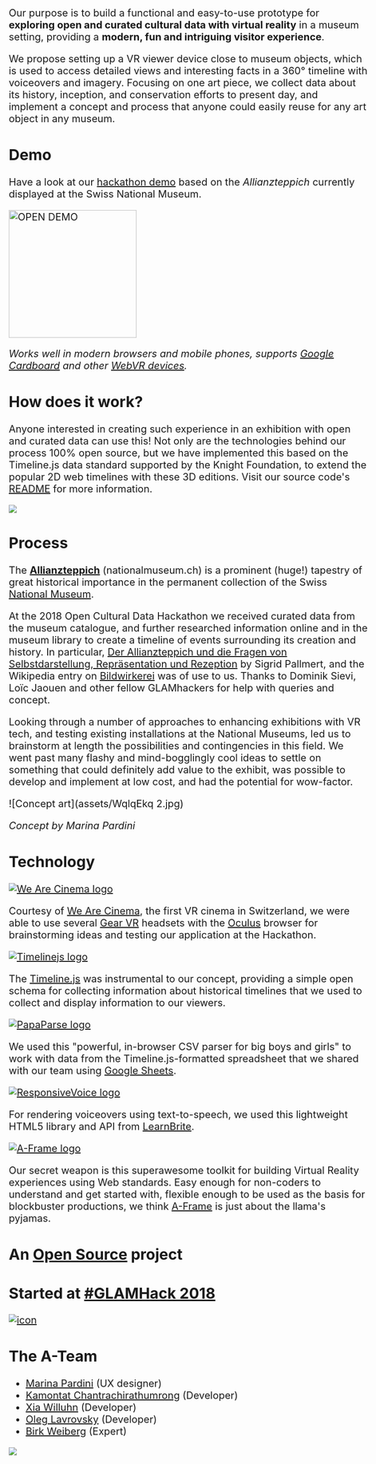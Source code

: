 Our purpose is to build a functional and easy-to-use prototype for **exploring open and curated cultural data with virtual reality** in a museum setting, providing a **modern, fun and intriguing visitor experience**.

We propose setting up a VR viewer device close to museum objects, which is used to access detailed views and interesting facts in a 360° timeline with voiceovers and imagery. Focusing on one art piece, we collect data about its history, inception, and conservation efforts to present day, and implement a concept and process that anyone could easily reuse for any art object in any museum.

## Demo

Have a look at our [hackathon demo](http://schoolofdata.ch/workshops/2018/weartonauts/) based on the *Allianzteppich* currently displayed at the Swiss National Museum.

[<img alt="OPEN DEMO" width="256" src="assets/CardboardDemo.png">](http://schoolofdata.ch/workshops/2018/weartonauts/)

*Works well in modern browsers and mobile phones, supports [Google Cardboard](https://vr.google.com/cardboard/get-cardboard/) and other [WebVR devices](https://webvr.info/).* 

## How does it work?

Anyone interested in creating such experience in an exhibition with open and curated data can use this! Not only are the technologies behind our process 100% open source, but we have implemented this based on the Timeline.js data standard supported by the Knight Foundation, to extend the popular 2D web timelines with these 3D editions. Visit our source code's [README](https://github.com/we-art-o-nauts/we-art-o-nauts/blob/master/README.md) for more information.

[![](https://raw.githubusercontent.com/we-art-o-nauts/we-art-o-nauts/master/data/logo1.png)](https://github.com/we-art-o-nauts/we-art-o-nauts/blob/master/README.md)

## Process 

The **[Allianzteppich](https://www.nationalmuseum.ch/sammlung_online/?lauftext=DEP-65&sID=&numOf=30&detailID=177198#177198)** (nationalmuseum.ch) is a prominent (huge!) tapestry of great historical importance in the permanent collection of the Swiss [National Museum](http://nationalmuseum.ch/). 

At the 2018 Open Cultural Data Hackathon we received curated data from the museum catalogue, and further researched information online and in the museum library to create a timeline of events surrounding its creation and history. In particular, [Der Allianzteppich und die Fragen von Selbstdarstellung, Repräsentation und Rezeption](https://www.e-periodica.ch/cntmng?pid=kas-002:2002:53::362) by Sigrid Pallmert, and the Wikipedia entry on [Bildwirkerei](https://de.wikipedia.org/wiki/Bildwirkerei) was of use to us. Thanks to Dominik Sievi, Loïc Jaouen and other fellow GLAMhackers for help with queries and concept.

Looking through a number of approaches to enhancing exhibitions with VR tech, and testing existing installations at the National Museums, led us to brainstorm at length the possibilities and contingencies in this field. We went past many flashy and mind-bogglingly cool ideas to settle on something that could definitely add value to the exhibit, was possible to develop and implement at low cost, and had the potential for wow-factor.

![Concept art](assets/WqlqEkq 2.jpg)

*Concept by Marina Pardini*

## Technology 

[![We Are Cinema logo](assets/wearecinema.png)](http://www.wearecinema.ch/)

Courtesy of [We Are Cinema](http://www.wearecinema.ch/), the first VR cinema in Switzerland, we were able to use several [Gear VR](https://www.oculus.com/gear-vr/) headsets with the [Oculus](https://www.oculus.com/gear-vr/) browser for brainstorming ideas and testing our application at the Hackathon.

[![Timelinejs logo](assets/timelinejs.png)](https://timeline.knightlab.com/)

The [Timeline.js](https://timeline.knightlab.com/) was instrumental to our concept, providing a simple open schema for collecting information about historical timelines that we used to collect and display information to our viewers.

[![PapaParse logo](assets/papaparse.png)](https://www.papaparse.com/)

We used this "powerful, in-browser CSV parser for big boys and girls" to work with data from the Timeline.js-formatted spreadsheet that we shared with our team using [Google Sheets](https://www.google.com/sheets/about/).

[![ResponsiveVoice logo](assets/responsivevoice.png)](http://responsivevoice.org/)

For rendering voiceovers using text-to-speech, we used this lightweight HTML5 library and API from [LearnBrite](http://learnbrite.com/).

[![A-Frame logo](assets/aframe-logo.png)](https://aframe.io/docs/)

Our secret weapon is this superawesome toolkit for building Virtual Reality experiences using Web standards. Easy enough for non-coders to understand and get started with, flexible enough to be used as the basis for blockbuster productions, we think [A-Frame](https://aframe.io/) is just about the llama's pyjamas.

## An [Open Source](https://github.com/we-art-o-nauts) project

## Started at [#GLAMHack 2018](https://glam.opendata.ch/)
[![icon](./assets/glam2-200.png)](http://make.opendata.ch/wiki/event:2018-10)

## The A-Team

- [Marina Pardini](http://www.marinapardini.com/) (UX designer)
- [Kamontat Chantrachirathumrong](https://github.com/kamontat) (Developer)
- [Xia Willuhn](https://github.com/xwilluhn) (Developer)
- [Oleg Lavrovsky](https://github.com/loleg) (Developer)
- [Birk Weiberg](https://github.com/birk) (Expert)

<img src='./assets/alliance-teppich.jpg'>

<style>
body {
  font-size: 20px;
}
h1 {
  color: blue;
}
</style>
